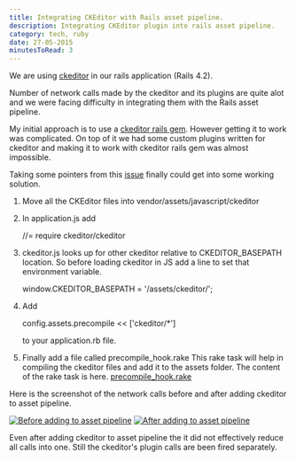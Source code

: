 ```yaml
---
title: Integrating CKEditor with Rails asset pipeline.
description: Integrating CKEditor plugin into rails asset pipeline.
category: tech, ruby
date: 27-05-2015
minutesToRead: 3
---
```


We are using [ckeditor](http://ckeditor.com/) in our rails application (Rails 4.2).

Number of network calls made by the ckeditor and its plugins are quite alot and we were facing difficulty in integrating them with the Rails asset pipeline.

My initial approach is to use a [ckeditor rails gem](https://github.com/tsechingho/ckeditor-rails). However getting it to work was complicated. On top of it we had some custom plugins written for ckeditor and making it to work with ckeditor rails gem was almost impossible.

Taking some pointers from this [issue](https://github.com/galetahub/ckeditor/issues/307) finally could get into some working solution.

1.  Move all the CKEditor files into vendor/assets/javascript/ckeditor
2.  In application.js add

    //= require ckeditor/ckeditor

3.  ckeditor.js looks up for other ckeditor relative to CKEDITOR_BASEPATH location. So before loading ckeditor in JS add a line to set that environment variable.

    window.CKEDITOR_BASEPATH = '/assets/ckeditor/';

4.  Add

    config.assets.precompile << \['ckeditor/\*'\]

    to your application.rb file.

5.  Finally add a file called precompile_hook.rake This rake task will help in compiling the ckeditor files and add it to the assets folder. The content of the rake task is here. [precompile_hook.rake](https://gist.github.com/prasann/c8978041777cb443fb77)

Here is the screenshot of the network calls before and after adding ckeditor to asset pipeline.

[![Before adding to asset pipeline](/assets/images/posts/add_ckeditor_to_rails/thumbs/before.png)](/assets/images/posts/add_ckeditor_to_rails/full/before.png "Before adding to asset pipeline") [![After adding to asset pipeline](/assets/images/posts/add_ckeditor_to_rails/thumbs/after.png)](/assets/images/posts/add_ckeditor_to_rails/full/after.png "After adding to asset pipeline")

Even after adding ckeditor to asset pipeline the it did not effectively reduce all calls into one. Still the ckeditor's plugin calls are been fired separately.
